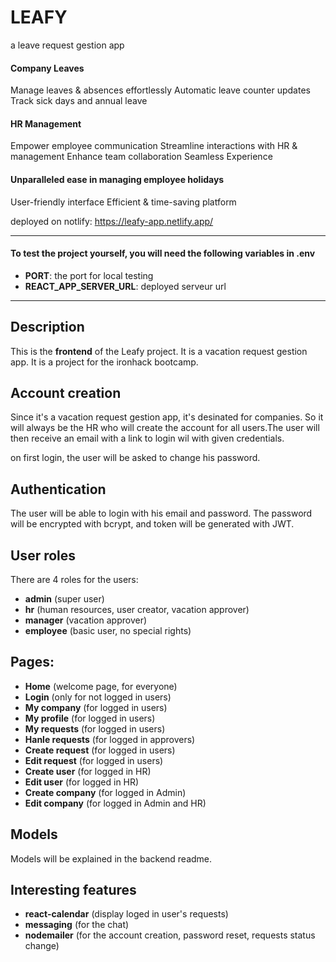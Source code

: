 <!-- create readme based on the project -->

# LEAFY 
a leave request gestion app 

#### Company Leaves
Manage leaves & absences effortlessly
Automatic leave counter updates
Track sick days and annual leave

#### HR Management
Empower employee communication
Streamline interactions with HR & management
Enhance team collaboration
Seamless Experience

#### Unparalleled ease in managing employee holidays
User-friendly interface
Efficient & time-saving platform


deployed on notlify: https://leafy-app.netlify.app/



---

#### To test the project yourself, you will need the following variables in .env

- **PORT**: the port for local testing
- **REACT_APP_SERVER_URL**: deployed serveur url

---

## Description

This is the **frontend** of the Leafy project. It is a vacation request gestion app. It is a project for the ironhack bootcamp.

## Account creation

Since it's a vacation request gestion app, it's desinated for companies. So it will always be the HR who will create the account for all users.The user will then receive an email with a link to login wil with given credentials.

on first login, the user will be asked to change his password.

## Authentication

The user will be able to login with his email and password. The password will be encrypted with bcrypt, and token will be generated with JWT.


## User roles

There are 4 roles for the users:
- **admin** (super user)
- **hr** (human resources, user creator, vacation approver)
- **manager** (vacation approver)
- **employee** (basic user, no special rights)

## Pages: 

- **Home** (welcome page, for everyone)
- **Login** (only for not logged in users)
- **My company** (for logged in users)
- **My profile** (for logged in users)
- **My requests** (for logged in users)
- **Hanle requests** (for logged in approvers)
- **Create request** (for logged in users)
- **Edit request** (for logged in users)
- **Create user** (for logged in HR)
- **Edit user** (for logged in HR)
- **Create company** (for logged in Admin)
- **Edit company** (for logged in Admin and HR)

## Models
Models will be explained in the backend readme.

## Interesting features

- **react-calendar** (display loged in user's requests)
- **messaging** (for the chat)
- **nodemailer** (for the account creation, password reset, requests status change)


